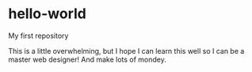 # hello-world
My first repository

This is a little overwhelming, but I hope I can learn this well so I can be a master web designer! 
And make lots of mondey.
